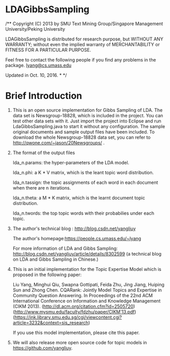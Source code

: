 LDAGibbsSampling
================

/**
Copyright (C) 2013 by
SMU Text Mining Group/Singapore Management University/Peking University

LDAGibbsSampling is distributed for research purpose, but
WITHOUT ANY WARRANTY; without even the implied warranty of
MERCHANTABILITY or FITNESS FOR A PARTICULAR PURPOSE.

Feel free to contact the following people if you find any
problems in the package.
lyang@cs.umass.edu 

Updated in Oct. 10, 2016. * */

Brief Introduction
=============================
1. This is an open source implementation for Gibbs Sampling of LDA. The data set is Newsgroup-18828, which is included in the project. You can test other data sets with it. Just import the project into Eclipse and run LdaGibbsSampling.java to start it without any configuration. The sample original documents and sample output files have been included. To download the whole Newsgroup-18828 data set, you can refer to http://qwone.com/~jason/20Newsgroups/ .


2. The format of the output files

   lda_n.params: the hyper-parameters of the LDA model.
   
   lda_n.phi: a K * V matrix, which is the leant topic word distribution.
   
   lda_n.tassign: the topic assignments of each word in each document when there are n iterations.
   
   lda_n.theta: a M * K matrix, which is the learnt document topic distribution.
   
   lda_n.twords: the top topic words with their probabilies under each topic.
   

2. The author's technical blog : http://blog.csdn.net/yangliuy

   The author's homepage:https://people.cs.umass.edu/~lyang

   For more information of LDA and Gibbs Sampling: http://blog.csdn.net/yangliuy/article/details/8302599 (a technical blog on LDA and Gibbs Sampling in Chinese.)

3. This is an initial implementation for the Topic Expertise Model which is proposed in the following paper:

    Liu Yang, Minghui Qiu, Swapna  Gottipati, Feida Zhu, Jing Jiang, Huiping Sun and Zhong Chen. CQARank: Jointly Model Topics and Expertise in Community Question Answering. In Proceedings of the 22nd ACM International Conference on Information and Knowledge Management (CIKM 2013).  (http://dl.acm.org/citation.cfm?id=2505720) (http://www.mysmu.edu/faculty/fdzhu/paper/CIKM'13.pdf) (https://ink.library.smu.edu.sg/cgi/viewcontent.cgi?article=3232&context=sis_research)

    If you use this model implementation, please cite this paper.

4. We will also release more open source code for topic models in https://github.com/yangliuy.


